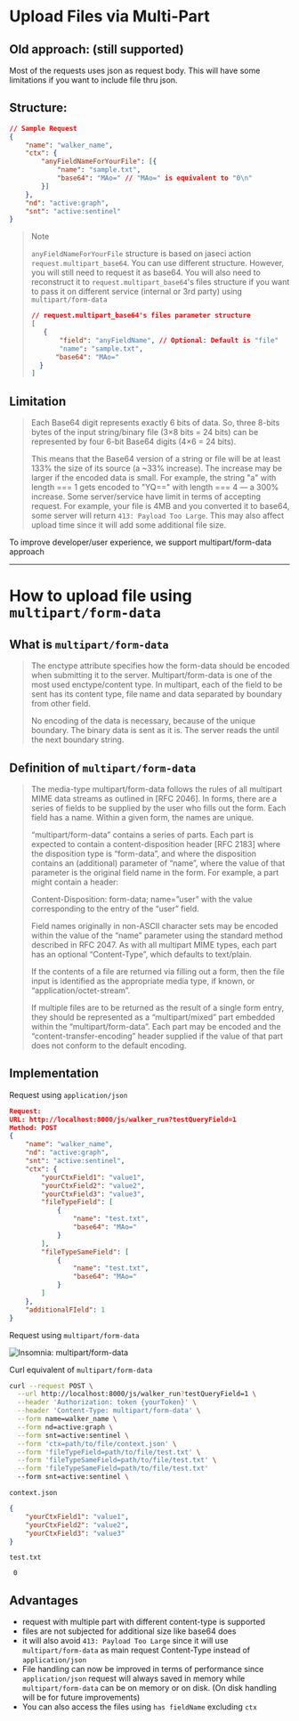 # Upload Files via Multi-Part

## Old approach: (still supported)

Most of the requests uses json as request body. This will have some limitations if you want to include file thru json.

## **Structure**:

```json
// Sample Request
{
    "name": "walker_name",
    "ctx": {
        "anyFieldNameForYourFile": [{
            "name": "sample.txt",
            "base64": "MAo=" // "MAo=" is equivalent to "0\n"
        }]
    },
    "nd": "active:graph",
    "snt": "active:sentinel"
}
```

> Note
>
> `anyFieldNameForYourFile` structure is based on jaseci action `request.multipart_base64`. You can use different structure. However, you will still need to request it as base64. You will also need to reconstruct it to `request.multipart_base64`'s files structure if you want to pass it on different service (internal or 3rd party) using `multipart/form-data`
>
>```json
>// request.multipart_base64's files parameter structure
>[
>    {
>        "field": "anyFieldName", // Optional: Default is "file"
>        "name": "sample.txt",
>       "base64": "MAo="
>   }
>]
>```
>

## **Limitation**

> Each Base64 digit represents exactly 6 bits of data. So, three 8-bits bytes of the input string/binary file (3×8 bits = 24 bits) can be represented by four 6-bit Base64 digits (4×6 = 24 bits).
>
> This means that the Base64 version of a string or file will be at least 133% the size of its source (a ~33% increase). The increase may be larger if the encoded data is small. For example, the string "a" with length === 1 gets encoded to "YQ==" with length === 4 — a 300% increase.
Some server/service have limit in terms of accepting request. For example, your file is 4MB and you converted it to base64, some server will return `413: Payload Too Large`. This may also affect upload time since it will add some additional file size.

To improve developer/user experience, we support multipart/form-data approach

---

# **How to upload file using `multipart/form-data`**

## **What is `multipart/form-data`**

> The enctype attribute specifies how the form-data should be encoded when submitting it to the server. Multipart/form-data is one of the most used enctype/content type.
In multipart, each of the field to be sent has its content type, file name and data separated by boundary from other field.
>
> No encoding of the data is necessary, because of the unique boundary. The binary data is sent as it is. The server reads the until the next boundary string.

## **Definition of `multipart/form-data`**

> The media-type multipart/form-data follows the rules of all multipart MIME data streams as outlined in [RFC 2046]. In forms, there are a series of fields to be supplied by the user who fills out the form. Each field has a name. Within a given form, the names are unique.
>
> “multipart/form-data” contains a series of parts. Each part is expected to contain a content-disposition header [RFC 2183] where the disposition type is “form-data”, and where the disposition contains an (additional) parameter of “name”, where the value of that parameter is the original field name in the form. For example, a part might contain a header:
>
> Content-Disposition: form-data; name=”user”
with the value corresponding to the entry of the “user” field.
>
> Field names originally in non-ASCII character sets may be encoded within the value of the “name” parameter using the standard method described in RFC 2047. As with all multipart MIME types, each part has an optional “Content-Type”, which defaults to text/plain.
>
> If the contents of a file are returned via filling out a form, then the file input is identified as the appropriate media type, if known, or “application/octet-stream”.
>
> If multiple files are to be returned as the result of a single form entry, they should be represented as a “multipart/mixed” part embedded within the “multipart/form-data”.
Each part may be encoded and the “content-transfer-encoding” header supplied if the value of that part does not conform to the default encoding.
## **Implementation**

Request using `application/json`

```json
Request:
URL: http://localhost:8000/js/walker_run?testQueryField=1
Method: POST
{
	"name": "walker_name",
	"nd": "active:graph",
	"snt": "active:sentinel",
	"ctx": {
        "yourCtxField1": "value1",
        "yourCtxField2": "value2",
        "yourCtxField3": "value3",
        "fileTypeField": [
            {
				"name": "test.txt",
				"base64": "MAo="
			}
        ],
        "fileTypeSameField": [
            {
				"name": "test.txt",
				"base64": "MAo="
			}
        ]
    },
    "additionalFIeld": 1
}
```

Request using `multipart/form-data`

![Insomnia: multipart/form-data](https://user-images.githubusercontent.com/74129725/170541725-e82822b7-12e5-4a60-99b5-5136c6cfc0ae.png)

Curl equivalent of `multipart/form-data`
```bash
curl --request POST \
  --url http://localhost:8000/js/walker_run?testQueryField=1 \
  --header 'Authorization: token {yourToken}' \
  --header 'Content-Type: multipart/form-data' \
  --form name=walker_name \
  --form nd=active:graph \
  --form snt=active:sentinel \
  --form 'ctx=path/to/file/context.json' \
  --form 'fileTypeField=path/to/file/test.txt' \
  --form 'fileTypeSameField=path/to/file/test.txt' \
  --form 'fileTypeSameField=path/to/file/test.txt'
  --form snt=active:sentinel \
```

`context.json`
```json
{
    "yourCtxField1": "value1",
    "yourCtxField2": "value2",
    "yourCtxField3": "value3"
}
```

`test.txt`
```
 0
```

## **Advantages**
 - request with multiple part with different content-type is supported
 - files are not subjected for additional size like base64 does
 - it will also avoid `413: Payload Too Large` since it will use `multipart/form-data` as main request Content-Type instead of `application/json`
 - File handling can now be improved in terms of performance since `application/json` request will always saved in memory while `multipart/form-data` can be on memory or on disk. (On disk handling will be for future improvements)
 - You can also access the files using `has fieldName` excluding `ctx`
